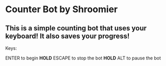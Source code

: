 # Counter Bot by Shroomier

## This is a simple counting bot that uses your keyboard! It also saves your progress!

Keys:

ENTER to begin
__HOLD__ ESCAPE to stop the bot
__HOLD__ ALT to pause the bot